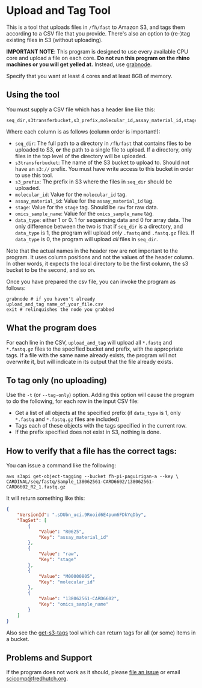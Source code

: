 # Upload and Tag Tool

This is a tool that uploads files in `/fh/fast` to Amazon S3, and tags them
according to a CSV file that you provide. There's also an option to (re-)tag existing files
in S3 (without uploading).

**IMPORTANT NOTE**: This program is designed to use every available CPU core
and upload a file on each core. **Do not run this program on the rhino
machines or you will get yelled at.** Instead, use
[grabnode](https://teams.fhcrc.org/sites/citwiki/SciComp/Pages/Grab%20Commands.aspx).

Specify that you want at least 4 cores and at least 8GB of memory.

## Using the tool

You must supply a CSV file which has a header line like this:

```
seq_dir,s3transferbucket,s3_prefix,molecular_id,assay_material_id,stage,omics_sample_name,data_type
```

Where each column is as follows (column order is important!):

* `seq_dir`: The full path to a directory in `/fh/fast` that contains files to be
  uploaded to S3, **or** the path to a single file to upload.
  If a directory, only files in the top level of the directory
  will be uploaded.
* `s3transferbucket`: The name of the S3 bucket to upload to. Should
  not have an `s3://` prefix. You must have write access to this bucket in order
  to use this tool.
* `s3_prefix`: The prefix in S3 where the files in `seq_dir` should be uploaded.
* `molecular_id`: Value for the `molecular_id` tag.
* `assay_material_id`: Value for the `assay_material_id` tag.
* `stage`: Value for the `stage` tag. Should be `raw` for raw data.
* `omics_sample_name`: Value for the `omics_sample_name` tag.
* `data_type`: either 1 or 0. 1 for sequencing data and 0 for array data. The
  only difference between the two is that if `seq_dir` is a directory, and
  `data_type` is 1, the program will upload *only* `.fastq` and `.fastq.gz` files.
  If `data_type` is 0, the program will upload *all* files in `seq_dir`.

Note that the actual names in the header row are not important to the program.
It uses column positions and not the values of the header column. In other words,
it expects the local directory to be the first column, the s3 bucket to be the second,
and so on.


Once you have prepared the csv file, you can invoke the program as follows:

```
grabnode # if you haven't already
upload_and_tag name_of_your_file.csv
exit # relinquishes the node you grabbed
```

## What the program does

For each line in the CSV, `upload_and_tag` will upload all `*.fastq` and
`*.fastq.gz` files to the specified bucket and prefix, with the appropriate tags.
If a file with the same name already exists, the program will not overwrite
it, but will indicate in its output that the file already exists.


## To tag only (no uploading)

Use the `-t` (or `--tag-only`) option. Adding this option will cause the program
to do the following, for each row in the input CSV file:

* Get a list of all objects at the specified prefix (if `data_type` is 1,
  only `*.fastq` and `*.fastq.gz` files are included)
* Tags each of these objects with the tags specified in the current row.
* If the prefix specified does not exist in S3, nothing is done.  

## How to verify that a file has the correct tags:

You can issue a command like the following:

```
aws s3api get-object-tagging --bucket fh-pi-paguirigan-a --key \
CARDINAL/seq/fastq/Sample_138062561-CARD6602/138062561-CARD6602_R2_1.fastq.gz
```

It will return something like this:

```json
{
    "VersionId": ".sDUbn_uci.9Rooid6E4pum6FDkYqDby",
    "TagSet": [
        {
            "Value": "R0625",
            "Key": "assay_material_id"
        },
        {
            "Value": "raw",
            "Key": "stage"
        },
        {
            "Value": "M00000805",
            "Key": "molecular_id"
        },
        {
            "Value": "138062561-CARD6602",
            "Key": "omics_sample_name"
        }
    ]
}  
```

Also see the  [get-s3-tags](https://github.com/FredHutch/get-s3-tags) tool
which can return tags for all (or some) items in a bucket.


## Problems and Support

If the program does not work as it should, please
[file an issue](https://github.com/FredHutch/s3tagcrawler/issues/new)
or email [scicomp@fredhutch.org](mailto:scicomp@fredhutch.org).
